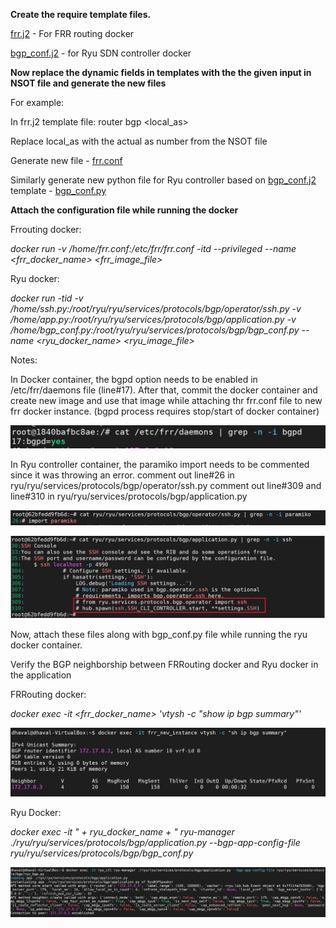 **Create the require template files.**

[frr.j2](../../templates/frr.j2) - For FRR routing docker 

[bgp_conf.j2](../../templates/bgp_conf.j2) - for Ryu SDN controller docker

**Now replace the dynamic fields in templates with the the given input in NSOT file and generate the new files**

For example:

In frr.j2 template file: router bgp <local_as>

Replace local_as with the actual as number from the NSOT file

Generate new file - [frr.conf](../../ConfigFiles/frr.conf)

Similarly generate new python file for Ryu controller based on [bgp_conf.j2](../../templates/bgp_conf.j2) template - [bgp_conf.py](../../templates/bgp_conf.py)

**Attach the configuration file while running the docker**

Frrouting docker:

_docker run -v /home/frr.conf:/etc/frr/frr.conf -itd --privileged --name <frr_docker_name> <frr_image_file>_

Ryu docker:

_docker run -tid -v /home/ssh.py:/root/ryu/ryu/services/protocols/bgp/operator/ssh.py
-v /home/app.py:/root/ryu/ryu/services/protocols/bgp/application.py
-v /home/bgp_conf.py:/root/ryu/ryu/services/protocols/bgp/bgp_conf.py --name <ryu_docker_name> <ryu_image_file>_

Notes:

In Docker container, the bgpd option needs to be enabled in /etc/frr/daemons file (line#17). After that, commit the docker container and create new image and use that image while attaching thr frr.conf file to new frr docker instance. (bgpd process requires stop/start of docker container)

![dameons_file](../../Images/bgpd_yes_frr.JPG)

In Ryu controller container, the paramiko import needs to be commented since it was throwing an error. comment out line#26 in ryu/ryu/services/protocols/bgp/operator/ssh.py comment out line#309 and line#310 in ryu/ryu/services/protocols/bgp/application.py

![ssh.py file](../../Images/comment_paramiko_ssh_py.JPG)


![application.py file](../../Images/comment_ssh_application.JPG)


Now, attach these files along with bgp_conf.py file while running the ryu docker container.

Verify the BGP neighborship between FRRouting docker and Ryu docker in the application

FRRouting docker:

_docker exec -it <frr_docker_name> 'vtysh -c "show ip bgp summary"'_

![frr_bgp_op](../../Images/frr_bgp.JPG)

Ryu Docker:

_docker exec -it " + ryu_docker_name + " ryu-manager ./ryu/ryu/services/protocols/bgp/application.py --bgp-app-config-file ryu/ryu/services/protocols/bgp/bgp_conf.py_

![ryu_bgp_op](../../Images/ryu_bgp.JPG)

